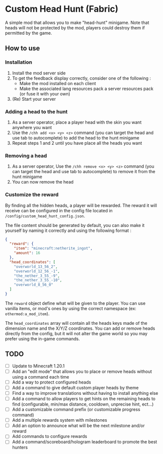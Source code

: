 # Custom Head Hunt (Fabric)

A simple mod that allows you to make "head-hunt" minigame. Note that heads will not be protected by the mod, players could destroy them if permitted by the game.

## How to use
### Installation
1. Install the mod server side 
2. To get the feedback display correctly, consider one of the following :
    - Make the mod installed on each client 
    - Make the associated lang resources pack a server resources pack (or fuse it with your own) 
3. (Re) Start your server

### Adding a head to the hunt
1. As a server operator, place a player head with the skin you want anywhere you want
2. Use the `/chh add <x> <y> <z>` command (you can target the head and use tab to autocomplete) to add the head to the hunt minigame
3. Repeat steps 1 and 2 until you have place all the heads you want


### Removing a head
1. As a server operator, Use the `/chh remove <x> <y> <z>` command (you can target the head and use tab to autocomplete) to remove it from the hunt minigame
2. You can now remove the head

### Customize the reward
By finding all the hidden heads, a player will be rewarded. The reward it will receive can be configured in the config file located in `/config/custom_head_hunt_config.json`.

The file content should be generated by default, you can also make it yourself by naming it correctly and using the following format :

```json
{
  "reward": {
    "item": "minecraft:netherite_ingot",
    "amount": 16
  },
  "head_coordinates": [
    "overworld_13_56_2",
    "overworld_12_56_-1",
    "the_nether_3_55_-9",
    "the_nether_3_55_-10",
    "overworld_8_56_0"
  ]
}
```

The `reward` object define what will be given to the player. You can use vanilla items, or mod's ones by using the correct namespace (ex: `othermod:a_mod_item`).

The `head_coordinates` array will contain all the heads keys made of the dimension name and the X/Y/Z coordinates. You can add or remove heads directly from the config, but it will not alter the game world so you may prefer using the in-game commands.

## TODO 
- [ ] Update to Minecraft 1.20.1
- [ ] Add an "edit mode" that allows you to place or remove heads without using a command each time
- [ ] Add a way to protect configured heads
- [ ] Add a command to give default custom player heads by theme
- [ ] Find a way to improve translations without having to install anything else
- [ ] Add a command to allow players to get hints on the remaining heads to find (configurable, min/max distance, cooldown, unprecise hint, ect...)
- [ ] Add a customizable command prefix (or customizable progress command)
- [ ] Add a multiple rewards system with milestones
- [ ] Add an option to announce what will be the next milestone and/or reward
- [ ] Add commands to configure rewards
- [ ] Add a command/scoreboard/hologram leaderboard to promote the best hunters